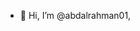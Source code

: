 - 👋 Hi, I’m @abdalrahman01, 


<!---
abdalrahman01/abdalrahman01 is a ✨ special ✨ repository because its `README.md` (this file) appears on your GitHub profile.
You can click the Preview link to take a look at your changes.
--->
